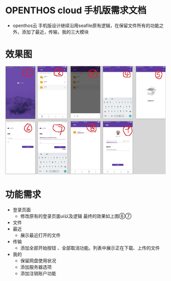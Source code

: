 # OPENTHOS cloud 手机版需求文档
  - openthos云 手机版设计继续沿用seafile原有逻辑，在保留文件所有的功能之外，添加了最近，传输，我的三大模块 
# 效果图
  ![](https://github.com/openthos/multiwin-analysis/blob/master/seafile/icon/icon_all.jpg)
# 功能需求
  - 登录页面
    - 修改原有的登录页面ui以及逻辑 最终的效果如上图⑥⑦
  - 文件
  - 最近
    - 展示最近打开的文件
  - 传输
    - 添加全部开始按钮 、全部取消功能。列表中展示正在下载、上传的文件
  - 我的
    - 保留网盘使用状况
    - 添加服务器选项
    - 添加注销账户功能
